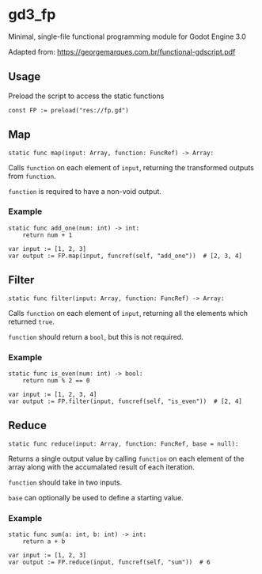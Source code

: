 # gd3_fp
Minimal, single-file functional programming module for Godot Engine 3.0

Adapted from: https://georgemarques.com.br/functional-gdscript.pdf

## Usage
Preload the script to access the static functions

```gdscript
const FP := preload("res://fp.gd")
```

## Map
```gdscript
static func map(input: Array, function: FuncRef) -> Array:
```
Calls `function` on each element of `input`, returning the transformed outputs from `function`.

`function` is required to have a non-void output.

### Example

```gdscript
static func add_one(num: int) -> int:
	return num + 1

var input := [1, 2, 3]
var output := FP.map(input, funcref(self, "add_one"))  # [2, 3, 4]
```

## Filter
```gdscript
static func filter(input: Array, function: FuncRef) -> Array:
```

Calls `function` on each element of `input`, returning all the elements which returned `true`.

`function` should return a `bool`, but this is not required.

### Example
```gdscript
static func is_even(num: int) -> bool:
	return num % 2 == 0

var input := [1, 2, 3, 4]
var output := FP.filter(input, funcref(self, "is_even"))  # [2, 4]
```

## Reduce
```gdscript
static func reduce(input: Array, function: FuncRef, base = null):
```

Returns a single output value by calling `function` on each element of the array along with the accumalated result of each iteration.

`function` should take in two inputs.

`base` can optionally be used to define a starting value.

### Example
```gdscript
static func sum(a: int, b: int) -> int:
	return a + b

var input := [1, 2, 3]
var output := FP.reduce(input, funcref(self, "sum"))  # 6
```
